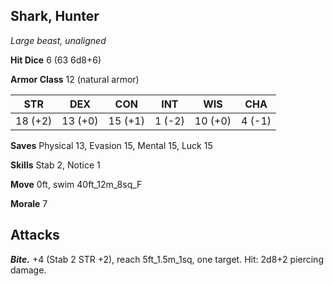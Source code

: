 ## Shark, Hunter

*Large beast, unaligned*

**Hit Dice** 6 (63 6d8+6)

**Armor Class** 12 (natural armor)

| STR     | DEX     | CON     | INT     | WIS     | CHA     |
|---------|---------|---------|---------|---------|---------|
| 18 (+2) | 13 (+0) | 15 (+1) |  1 (-2) | 10 (+0) |  4 (-1) |

**Saves** Physical 13, Evasion 15, Mental 15, Luck 15

**Skills** Stab 2, Notice 1

**Move** 0ft, swim 40ft_12m_8sq_F

**Morale** 7

## Attacks

***Bite.*** +4 (Stab 2 STR +2), reach 5ft_1.5m_1sq, one target. Hit: 2d8+2 piercing damage.

